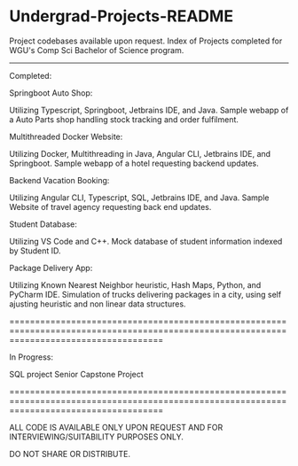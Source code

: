 # Undergrad-Projects-README
Project codebases available upon request. Index of Projects completed for WGU's Comp Sci Bachelor of Science program.

------------------------------------------------------------------------------------------------------------------------------------------

Completed:

Springboot Auto Shop:

   Utilizing Typescript, Springboot, Jetbrains IDE, and Java. Sample webapp of a Auto Parts shop handling stock tracking and order fulfilment.

Multithreaded Docker Website:

  Utilizing Docker, Multithreading in Java, Angular CLI, Jetbrains IDE, and Springboot. Sample webapp of a hotel requesting backend updates.

Backend Vacation Booking:

  Utilizing Angular CLI, Typescript, SQL, Jetbrains IDE, and Java. Sample Website of travel agency requesting back end updates.

Student Database:
  
  Utilizing VS Code and C++. Mock database of student information indexed by Student ID.

Package Delivery App:

  Utilizing Known Nearest Neighbor heuristic, Hash Maps, Python, and PyCharm IDE. Simulation of trucks delivering packages in a city, using self ajusting heuristic and non linear data structures.

==========================================================================================================================================

In Progress:

SQL project
Senior Capstone Project

==========================================================================================================================================

ALL CODE IS AVAILABLE ONLY UPON REQUEST AND FOR INTERVIEWING/SUITABILITY PURPOSES ONLY.

DO NOT SHARE OR DISTRIBUTE.

